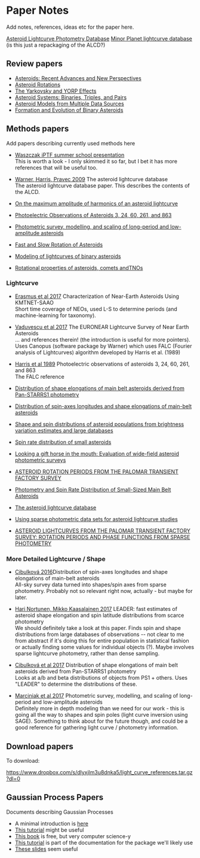 Paper Notes
===========

Add notes, references, ideas etc for the paper here.

[Asteroid Lightcurve Photometry Database](http://alcdef.org/)
[Minor Planet lightcurve database](http://www.minorplanet.info/lightcurvedatabase.html) (is this just a repackaging of the ALCD?)



Review papers
--------------
* [Asteroids: Recent Advances and New Perspectives](http://adsabs.harvard.edu/abs/2015aste.book....3M) <br>
* [Asteroid Rotations](http://adsabs.harvard.edu/abs/2002aste.book..113P) <br>
* [The Yarkovsky and YORP Effects](http://adsabs.harvard.edu/abs/2015aste.book..509V) <br>
* [Asteroid Systems: Binaries, Triples, and Pairs](http://adsabs.harvard.edu/abs/2015aste.book..355M) <br>
* [Asteroid Models from Multiple Data Sources](http://adsabs.harvard.edu/abs/2015aste.book..183D) <br>
* [Formation and Evolution of Binary Asteroids](http://adsabs.harvard.edu/abs/2015aste.book..375W) <br>

Methods papers
--------------

Add papers describing currently used methods here

* [Waszczak iPTF summer school presentation](http://phares.caltech.edu/iptf/iptf_SummerSchool_2014/slides/waszczak_asteroid_lightcurves.pdf) <br>
This is worth a look - I only skimmed it so far, but I bet it has more references that will be useful too.

* [Warner, Harris, Pravec 2009](http://www.sciencedirect.com/science/article/pii/S0019103509000566?via%3Dihub) The asteroid lightcurve database <br>
The asteroid lightcurve database paper. This describes the contents of the ALCD.

* [On the maximum amplitude of harmonics of an asteroid lightcurve](http://adsabs.harvard.edu/abs/2014Icar..235...55H)  <br>
* [Photoelectric Observations of Asteroids 3, 24, 60, 261, and 863](http://adsabs.harvard.edu/abs/1989Icar...77..171H)  <br>
* [Photometric survey, modelling, and scaling of long-period and low-amplitude asteroids](https://arxiv.org/abs/1711.01893)  <br>
* [Fast and Slow Rotation of Asteroids](http://adsabs.harvard.edu/abs/2000Icar..148...12P)  <br>
* [Modeling of lightcurves of binary asteroids](http://adsabs.harvard.edu/abs/2009Icar..200..531S)  <br>
* [Rotational properties of asteroids, comets andTNOs](http://adsabs.harvard.edu/abs/2006IAUS..229..439H)  <br>


### Lightcurve ###

* [Erasmus et al 2017](http://iopscience.iop.org/article/10.3847/1538-3881/aa88be/meta) Characterization of Near-Earth Asteroids Using KMTNET-SAAO <br>
Short time coverage of NEOs, used L-S to determine periods (and machine-learning for taxonomy). 

* [Vaduvescu et al 2017](https://link.springer.com/article/10.1007%2Fs11038-017-9506-9) The EURONEAR Lightcurve Survey of Near Earth Asteroids <br>
 ... and references therein! (the introduction is useful for more pointers). Uses Canopus (software package by Warner) which uses FALC (Fourier analysis of Lightcurves) algorithm developed by Harris et al. (1989)

* [Harris et al 1989](http://www.sciencedirect.com/science/article/pii/0019103589900158?via%3Dihub) Photoelectric observations of asteroids 3, 24, 60, 261, and 863 <br>
The FALC reference

* [Distribution of shape elongations of main belt asteroids derived from Pan-STARRS1 photometry](http://adsabs.harvard.edu/abs/2017arXiv170905640C) <br>
* [Distribution of spin-axes longitudes and shape elongations of main-belt asteroids](http://adsabs.harvard.edu/abs/2016A%26A...596A..57C) <br>
* [Shape and spin distributions of asteroid populations from brightness variation estimates and large databases](https://arxiv.org/abs/1703.07178)  <br>
* [Spin rate distribution of small asteroids](http://adsabs.harvard.edu/abs/2008Icar..197..497P) <br>
* [Looking a gift horse in the mouth: Evaluation of wide-field asteroid photometric surveys](http://adsabs.harvard.edu/abs/2012Icar..221..226H) <br>
* [ASTEROID ROTATION PERIODS FROM THE PALOMAR TRANSIENT FACTORY SURVEY](https://arxiv.org/abs/1201.1930)  <br>
* [Photometry and Spin Rate Distribution of Small-Sized Main Belt Asteroids](https://arxiv.org/abs/0811.1223)  <br>
* [The asteroid lightcurve database](http://adsabs.harvard.edu/abs/2009Icar..202..134W)  <br>
* [Using sparse photometric data sets for asteroid lightcurve studies](http://adsabs.harvard.edu/abs/2011Icar..216..610W)  <br>
* [ASTEROID LIGHTCURVES FROM THE PALOMAR TRANSIENT FACTORY SURVEY:
ROTATION PERIODS AND PHASE FUNCTIONS FROM SPARSE PHOTOMETRY](http://iopscience.iop.org/article/10.1088/0004-6256/150/3/75/meta)  <br>

### More Detailed Lightcurve / Shape ###

* [Cibulková 2016](https://www.aanda.org/articles/aa/abs/2016/12/aa29192-16/aa29192-16.html)Distribution of spin-axes longitudes and shape elongations of main-belt asteroids <br>
All-sky survey data turned into shapes/spin axes from sparse photometry. Probably not so relevant right now, actually - but maybe for later.

* [Hari Nortunen, Mikko Kaasalainen 2017](https://arxiv.org/abs/1710.06397) LEADER: fast estimates of asteroid shape elongation and spin latitude distributions from scarce photometry <br>
We should definitely take a look at this paper. Finds spin and shape distributions from large databases of observations -- not clear to me from abstract if it's doing this for entire population in statistical fashion or actually finding some values for individual objects (?). Maybe involves sparse lightcurve photometry, rather than dense sampling. 

* [Cibulková et al 2017](https://arxiv.org/abs/1709.05640) Distribution of shape elongations of main belt asteroids derived from Pan-STARRS1 photometry <br>
Looks at a/b and beta distributions of objects from PS1 + others. Uses "LEADER" to determine the distributions of these. 

* [Marciniak et al 2017](https://arxiv.org/abs/1711.01893) Photometric survey, modelling, and scaling of long-period and low-amplitude asteroids <br>
Definitely more in depth modeling than we need for our work - this is going all the way to shapes and spin poles (light curve inversion using SAGE).  Something to think about for the future though, and could be a good reference for gathering light curve / photometry information. 


Download papers
--------------
To download:

https://www.dropbox.com/s/dlyxjlm3u8dnka5/light_curve_references.tar.gz?dl=0

Gaussian Process Papers
-----------------------

Documents describing Gaussian Processes

* A minimal introduction is [here](https://www.robots.ox.ac.uk/~mebden/reports/GPtutorial.pdf)
* [This tutorial](http://www.robots.ox.ac.uk/~sjrob/Pubs/philTransA_2012.pdf) might be useful
* [This book](http://www.gaussianprocess.org) is free, but very computer science-y
* [This tutorial](http://dfm.io/george/dev/tutorials/first/) is part of the documentation for the package we'll likely use
* [These slides](https://speakerdeck.com/dfm/an-astronomers-introduction-to-gaussian-processes-v2) seem useful




